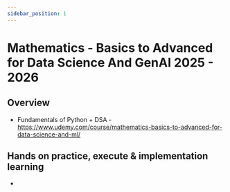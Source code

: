 ```yaml
---
sidebar_position: 1
---
```


# Mathematics - Basics to Advanced for Data Science And GenAI 2025 - 2026

## Overview

- Fundamentals of Python + DSA - https://www.udemy.com/course/mathematics-basics-to-advanced-for-data-science-and-ml/

## Hands on practice, execute & implementation learning

-

